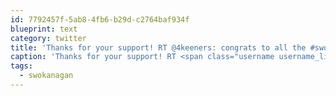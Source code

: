 ```yaml
---
id: 7792457f-5ab8-4fb6-b29d-c2764baf934f
blueprint: text
category: twitter
title: 'Thanks for your support! RT @4keeners: congrats to all the #swokanagan teams! great weekend of innovation and collaboration.'
caption: 'Thanks for your support! RT <span class="username username_linked">@<a href="https://twitter.com/4keeners" title="Jeff Keen">4keeners</a></span>: congrats to all the <span class="hashtag hashtag_local">#<a href="http://tweettemp.darylchymko.ca/?tag=swokanagan">swokanagan</a> teams! great weekend of innovation and collaboration.'
tags:
  - swokanagan
---
```

